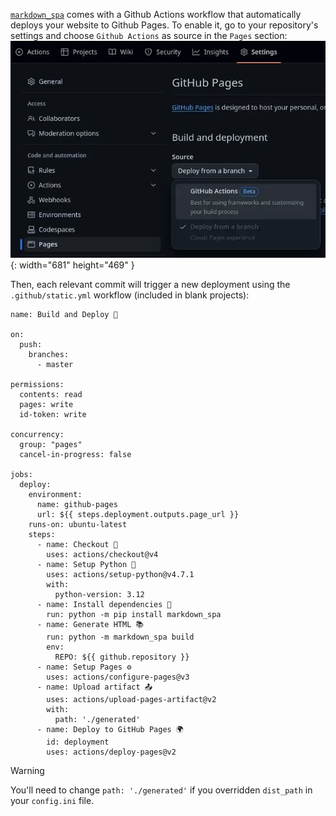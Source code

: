 [order]:       # (2)
[name]:        # (Deployment)
[description]: # (How to setup automatic Github Pages deployment)

[`markdown_spa`](https://github.com/MrSpaar/markdown_spa) comes with a Github Actions workflow that automatically deploys your website to Github Pages.
To enable it, go to your repository's settings and choose `Github Actions` as source in the `Pages` section:
![Enable Github Pages](/static/gh-pages.webp){: width="681" height="469" }

Then, each relevant commit will trigger a new deployment using the `.github/static.yml` workflow (included in blank projects):
``` { .yaml hl_lines="41" }
name: Build and Deploy 🚀

on:
  push:
    branches:
      - master

permissions:
  contents: read
  pages: write
  id-token: write

concurrency:
  group: "pages"
  cancel-in-progress: false

jobs:
  deploy:
    environment:
      name: github-pages
      url: ${{ steps.deployment.outputs.page_url }}
    runs-on: ubuntu-latest
    steps:
      - name: Checkout 🔔
        uses: actions/checkout@v4
      - name: Setup Python 🐍
        uses: actions/setup-python@v4.7.1
        with:
          python-version: 3.12
      - name: Install dependencies 🧰
        run: python -m pip install markdown_spa
      - name: Generate HTML 📚
        run: python -m markdown_spa build
        env:
          REPO: ${{ github.repository }}
      - name: Setup Pages ⚙️
        uses: actions/configure-pages@v3
      - name: Upload artifact 📤
        uses: actions/upload-pages-artifact@v2
        with:
          path: './generated'
      - name: Deploy to GitHub Pages 🌍
        id: deployment
        uses: actions/deploy-pages@v2
```

> [!WARNING]
> You'll need to change `path: './generated'` if you overridden `dist_path` in your `config.ini` file.
